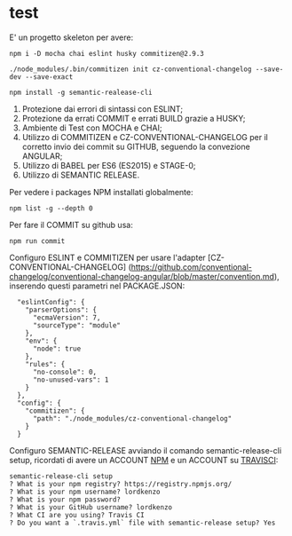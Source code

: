 # test

E' un progetto skeleton per avere:

```
npm i -D mocha chai eslint husky commitizen@2.9.3

./node_modules/.bin/commitizen init cz-conventional-changelog --save-dev --save-exact

npm install -g semantic-realease-cli
```

1. Protezione dai errori di sintassi con ESLINT;
2. Protezione da errati COMMIT e errati BUILD grazie a HUSKY;
3. Ambiente di Test con MOCHA e CHAI;
4. Utilizzo di COMMITIZEN e CZ-CONVENTIONAL-CHANGELOG per il corretto invio dei commit su GITHUB, seguendo la convezione ANGULAR;
5. Utilizzo di BABEL per ES6 (ES2015) e STAGE-0;
6. Utilizzo di SEMANTIC RELEASE.

Per vedere i packages NPM installati globalmente:

```
npm list -g --depth 0
```

Per fare il COMMIT su github usa:

```
npm run commit
```

Configuro ESLINT e COMMITIZEN per usare l'adapter [CZ-CONVENTIONAL-CHANGELOG] (https://github.com/conventional-changelog/conventional-changelog-angular/blob/master/convention.md), inserendo questi parametri nel PACKAGE.JSON:

```
  "eslintConfig": {
    "parserOptions": {
      "ecmaVersion": 7,
      "sourceType": "module"
    },
    "env": {
      "node": true
    },
    "rules": {
      "no-console": 0,
      "no-unused-vars": 1
    }
  },
  "config": {
    "commitizen": {
      "path": "./node_modules/cz-conventional-changelog"
    }
  }
```

Configuro SEMANTIC-RELEASE avviando il comando semantic-release-cli setup, ricordati di avere un ACCOUNT [NPM](https://www.npmjs.com/) e un ACCOUNT su [TRAVISCI](https://travis-ci.org):

```
semantic-release-cli setup
? What is your npm registry? https://registry.npmjs.org/
? What is your npm username? lordkenzo
? What is your npm password? 
? What is your GitHub username? lordkenzo
? What CI are you using? Travis CI
? Do you want a `.travis.yml` file with semantic-release setup? Yes
```